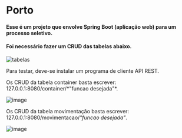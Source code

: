 # Porto

#### Esse é um projeto que envolve Spring Boot (aplicação web) para um processo seletivo.
#### Foi necessário fazer um CRUD das tabelas abaixo.

![tabelas](https://user-images.githubusercontent.com/81197715/160506830-90572097-0d27-476b-a7da-db3f7ecfe7fe.jpg)

Para testar, deve-se instalar um programa de cliente API REST. 
  <p> Os CRUD da tabela container basta escrever: 127.0.0.1:8080/container/*"funcao desejada"*.
  
  ![image](https://user-images.githubusercontent.com/81197715/160507373-f4224d5c-3a88-4a7b-a4ea-5b28f9018f1b.png)

  Os CRUD da tabela movimentação basta escrever: 127.0.0.1:8080/movimentacao/*"funcao desejada"*.
  
  ![image](https://user-images.githubusercontent.com/81197715/160507317-146c7b05-7d0e-40b6-b299-b28e7ea1cd3b.png)
